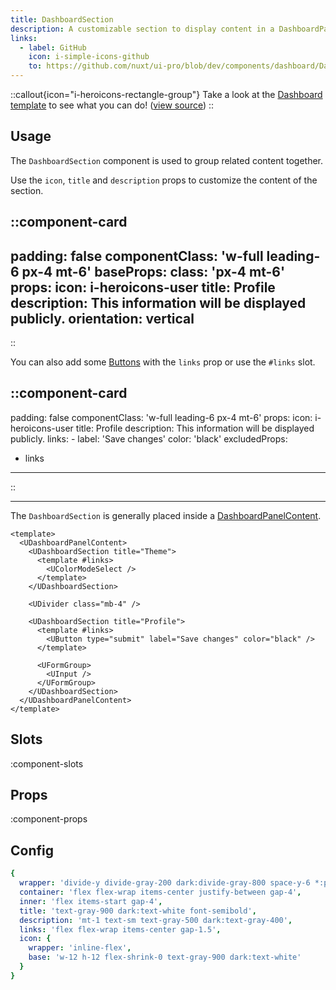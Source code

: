 ```yaml
---
title: DashboardSection
description: A customizable section to display content in a DashboardPanelContent.
links:
  - label: GitHub
    icon: i-simple-icons-github
    to: https://github.com/nuxt/ui-pro/blob/dev/components/dashboard/DashboardSection.vue
---
```


::callout{icon="i-heroicons-rectangle-group"}
Take a look at the [Dashboard template](https://dashboard-template.nuxt.dev/settings) to see what you can do! ([view source](https://github.com/nuxt-ui-pro/dashboard/blob/main/app/pages/settings/index.vue#L49))
::

## Usage

The `DashboardSection` component is used to group related content together.

Use the `icon`, `title` and `description` props to customize the content of the section.

::component-card
---
padding: false
componentClass: 'w-full leading-6 px-4 mt-6'
baseProps:
  class: 'px-4 mt-6'
props:
  icon: i-heroicons-user
  title: Profile
  description: This information will be displayed publicly.
  orientation: vertical
---
::

You can also add some [Buttons](/components/button) with the `links` prop or use the `#links` slot.

::component-card
---
padding: false
componentClass: 'w-full leading-6 px-4 mt-6'
props:
  icon: i-heroicons-user
  title: Profile
  description: This information will be displayed publicly.
  links:
    - label: 'Save changes'
      color: 'black'
excludedProps:
  - links
---
::

---

The `DashboardSection` is generally placed inside a [DashboardPanelContent](/pro/components/dashboard-panel-content).

```vue [pages/settings/index.vue]
<template>
  <UDashboardPanelContent>
    <UDashboardSection title="Theme">
      <template #links>
        <UColorModeSelect />
      </template>
    </UDashboardSection>

    <UDivider class="mb-4" />

    <UDashboardSection title="Profile">
      <template #links>
        <UButton type="submit" label="Save changes" color="black" />
      </template>

      <UFormGroup>
        <UInput />
      </UFormGroup>
    </UDashboardSection>
  </UDashboardPanelContent>
</template>
```

## Slots

:component-slots

## Props

:component-props

## Config

```yml
{
  wrapper: 'divide-y divide-gray-200 dark:divide-gray-800 space-y-6 *:pt-6 first:*:pt-2 first:*:pt-0 mb-6',
  container: 'flex flex-wrap items-center justify-between gap-4',
  inner: 'flex items-start gap-4',
  title: 'text-gray-900 dark:text-white font-semibold',
  description: 'mt-1 text-sm text-gray-500 dark:text-gray-400',
  links: 'flex flex-wrap items-center gap-1.5',
  icon: {
    wrapper: 'inline-flex',
    base: 'w-12 h-12 flex-shrink-0 text-gray-900 dark:text-white'
  }
}
```

